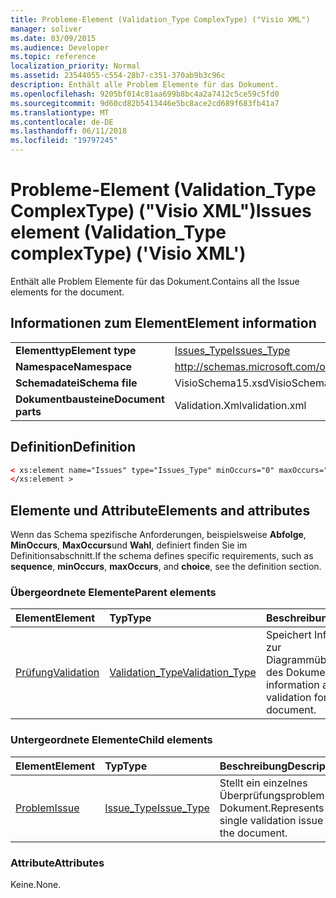 ```yaml
---
title: Probleme-Element (Validation_Type ComplexType) ("Visio XML")
manager: soliver
ms.date: 03/09/2015
ms.audience: Developer
ms.topic: reference
localization_priority: Normal
ms.assetid: 23544055-c554-28b7-c351-370ab9b3c96c
description: Enthält alle Problem Elemente für das Dokument.
ms.openlocfilehash: 9205bf014c81aa699b8bc4a2a7412c5ce59c5fd0
ms.sourcegitcommit: 9d60cd82b5413446e5bc8ace2cd689f683fb41a7
ms.translationtype: MT
ms.contentlocale: de-DE
ms.lasthandoff: 06/11/2018
ms.locfileid: "19797245"
---
```

# <a name="issues-element-validationtype-complextype-visio-xml"></a><span data-ttu-id="df4fd-103">Probleme-Element (Validation_Type ComplexType) ("Visio XML")</span><span class="sxs-lookup"><span data-stu-id="df4fd-103">Issues element (Validation_Type complexType) ('Visio XML')</span></span>

<span data-ttu-id="df4fd-104">Enthält alle Problem Elemente für das Dokument.</span><span class="sxs-lookup"><span data-stu-id="df4fd-104">Contains all the Issue elements for the document.</span></span>
  
## <a name="element-information"></a><span data-ttu-id="df4fd-105">Informationen zum Element</span><span class="sxs-lookup"><span data-stu-id="df4fd-105">Element information</span></span>

|||
|:-----|:-----|
|<span data-ttu-id="df4fd-106">**Elementtyp**</span><span class="sxs-lookup"><span data-stu-id="df4fd-106">**Element type**</span></span> <br/> |[<span data-ttu-id="df4fd-107">Issues_Type</span><span class="sxs-lookup"><span data-stu-id="df4fd-107">Issues_Type</span></span>](issues_type-complextypevisio-xml.md) <br/> |
|<span data-ttu-id="df4fd-108">**Namespace**</span><span class="sxs-lookup"><span data-stu-id="df4fd-108">**Namespace**</span></span> <br/> |http://schemas.microsoft.com/office/visio/2012/main  <br/> |
|<span data-ttu-id="df4fd-109">**Schemadatei**</span><span class="sxs-lookup"><span data-stu-id="df4fd-109">**Schema file**</span></span> <br/> |<span data-ttu-id="df4fd-110">VisioSchema15.xsd</span><span class="sxs-lookup"><span data-stu-id="df4fd-110">VisioSchema15.xsd</span></span>  <br/> |
|<span data-ttu-id="df4fd-111">**Dokumentbausteine**</span><span class="sxs-lookup"><span data-stu-id="df4fd-111">**Document parts**</span></span> <br/> |<span data-ttu-id="df4fd-112">Validation.Xml</span><span class="sxs-lookup"><span data-stu-id="df4fd-112">validation.xml</span></span>  <br/> |
   
## <a name="definition"></a><span data-ttu-id="df4fd-113">Definition</span><span class="sxs-lookup"><span data-stu-id="df4fd-113">Definition</span></span>

```XML
< xs:element name="Issues" type="Issues_Type" minOccurs="0" maxOccurs="1" >
</xs:element >
```

## <a name="elements-and-attributes"></a><span data-ttu-id="df4fd-114">Elemente und Attribute</span><span class="sxs-lookup"><span data-stu-id="df4fd-114">Elements and attributes</span></span>

<span data-ttu-id="df4fd-115">Wenn das Schema spezifische Anforderungen, beispielsweise **Abfolge**, **MinOccurs**, **MaxOccurs**und **Wahl**, definiert finden Sie im Definitionsabschnitt.</span><span class="sxs-lookup"><span data-stu-id="df4fd-115">If the schema defines specific requirements, such as **sequence**, **minOccurs**, **maxOccurs**, and **choice**, see the definition section.</span></span> 
  
### <a name="parent-elements"></a><span data-ttu-id="df4fd-116">Übergeordnete Elemente</span><span class="sxs-lookup"><span data-stu-id="df4fd-116">Parent elements</span></span>

|<span data-ttu-id="df4fd-117">**Element**</span><span class="sxs-lookup"><span data-stu-id="df4fd-117">**Element**</span></span>|<span data-ttu-id="df4fd-118">**Typ**</span><span class="sxs-lookup"><span data-stu-id="df4fd-118">**Type**</span></span>|<span data-ttu-id="df4fd-119">**Beschreibung**</span><span class="sxs-lookup"><span data-stu-id="df4fd-119">**Description**</span></span>|
|:-----|:-----|:-----|
|[<span data-ttu-id="df4fd-120">Prüfung</span><span class="sxs-lookup"><span data-stu-id="df4fd-120">Validation</span></span>](validation-elementvisio-xml.md) <br/> |[<span data-ttu-id="df4fd-121">Validation_Type</span><span class="sxs-lookup"><span data-stu-id="df4fd-121">Validation_Type</span></span>](validation_type-complextypevisio-xml.md) <br/> |<span data-ttu-id="df4fd-122">Speichert Informationen zur Diagrammüberprüfung des Dokuments.</span><span class="sxs-lookup"><span data-stu-id="df4fd-122">Stores information about diagram validation for the document.</span></span>  <br/> |
   
### <a name="child-elements"></a><span data-ttu-id="df4fd-123">Untergeordnete Elemente</span><span class="sxs-lookup"><span data-stu-id="df4fd-123">Child elements</span></span>

|<span data-ttu-id="df4fd-124">**Element**</span><span class="sxs-lookup"><span data-stu-id="df4fd-124">**Element**</span></span>|<span data-ttu-id="df4fd-125">**Typ**</span><span class="sxs-lookup"><span data-stu-id="df4fd-125">**Type**</span></span>|<span data-ttu-id="df4fd-126">**Beschreibung**</span><span class="sxs-lookup"><span data-stu-id="df4fd-126">**Description**</span></span>|
|:-----|:-----|:-----|
|[<span data-ttu-id="df4fd-127">Problem</span><span class="sxs-lookup"><span data-stu-id="df4fd-127">Issue</span></span>](issue-element-issues_type-complextypevisio-xml.md) <br/> |[<span data-ttu-id="df4fd-128">Issue_Type</span><span class="sxs-lookup"><span data-stu-id="df4fd-128">Issue_Type</span></span>](issue_type-complextypevisio-xml.md) <br/> |<span data-ttu-id="df4fd-129">Stellt ein einzelnes Überprüfungsproblem im Dokument.</span><span class="sxs-lookup"><span data-stu-id="df4fd-129">Represents a single validation issue in the document.</span></span>  <br/> |
   
### <a name="attributes"></a><span data-ttu-id="df4fd-130">Attribute</span><span class="sxs-lookup"><span data-stu-id="df4fd-130">Attributes</span></span>

<span data-ttu-id="df4fd-131">Keine.</span><span class="sxs-lookup"><span data-stu-id="df4fd-131">None.</span></span>
  

